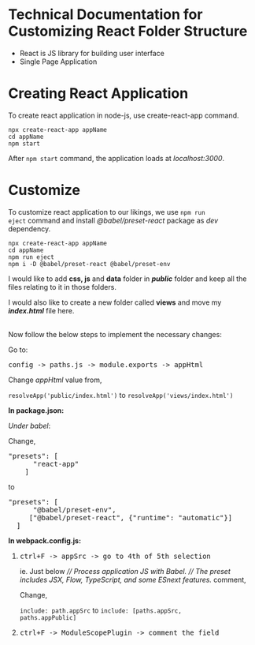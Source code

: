 # Technical Documentation for Customizing React Folder Structure
<ul><li>React is JS library for building user interface</li>
<li>Single Page Application</li></ul>


# Creating React Application
To create react application in node-js, use create-react-app command. 
<pre><code>npx create-react-app appName 
cd appName
npm start</code></pre>
After <code>npm start</code> command, the application loads at <i>localhost:3000</i>.


# Customize
To customize react application to our likings, we use <code>npm run eject</code> command and install <i>@babel/preset-react</i> package as <i>dev</i> dependency.
<pre><code>npx create-react-app appName 
cd appName
npm run eject
npm i -D @babel/preset-react @babel/preset-env</pre></code>

 
I would like to add <b>css, js</b> and <b>data</b> folder in <i><b>public</b></i> folder and keep all the files relating to it in those folders.

I would also like to create a new folder called <b>views</b> and move my <b><i>index.html</i></b> file here.
  
<br>
Now follow the below steps to implement the necessary changes:

Go to:

<pre>config -> paths.js -> module.exports -> appHtml</pre>

Change <i>appHtml</i> value from,
 
<code>resolveApp('public/index.html')</code> to <code>resolveApp('views/index.html')</code>

<b>In package.json:</b>

<i>Under babel</i>:

Change,
<pre>
"presets": [
      "react-app"
    ]</pre>
to 
<pre>
"presets": [
      "@babel/preset-env",
     ["@babel/preset-react", {"runtime": "automatic"}]
  ]
</pre>

<b>In webpack.config.js:</b>

<ol><li> <pre>ctrl+F -> appSrc -> go to 4th of 5th selection </pre> ie.
Just below <i>// Process application JS with Babel.
 // The preset includes JSX, Flow, TypeScript, and some ESnext features.</i> comment, 
 
Change,

<code>include: path.appSrc</code>
to
<code>include: [paths.appSrc, paths.appPublic]</code></li>

<li> <pre>ctrl+F -> ModuleScopePlugin -> comment the field</pre>
</li></ol>

